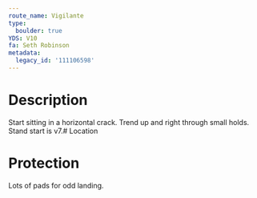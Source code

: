 ```yaml
---
route_name: Vigilante
type:
  boulder: true
YDS: V10
fa: Seth Robinson
metadata:
  legacy_id: '111106598'
---
```

# Description
Start sitting in a horizontal crack.  Trend up and right through small holds.  Stand start is v7.# Location
# Protection
Lots of pads for odd landing.